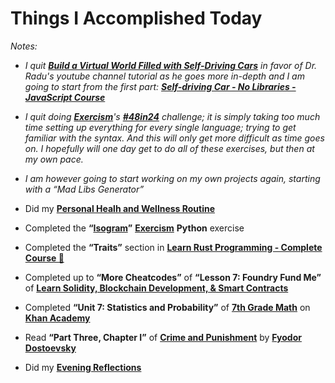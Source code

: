 # Things I Accomplished Today

_Notes:_

- _I quit **[Build a Virtual World Filled with Self-Driving Cars](https://www.youtube.com/watch?v=5iHejdqYIa8)** in favor of Dr. Radu's youtube channel tutorial as he goes more in-depth and I am going to start from the first part: **[Self-driving Car - No Libraries - JavaScript Course](https://www.youtube.com/watch?v=NkI9ia2cLhc)**_
- _I quit doing **[Exercism](https://exercism.org)**'s **[#48in24](https://exercism.org/challenges/48in24)** challenge; it is simply taking too much time setting up everything for every single language; trying to get familiar with the syntax. And this will only get more difficult as time goes on. I hopefully will one day get to do all of these exercises, but then at my own pace._
- _I am however going to start working on my own projects again, starting with a “Mad Libs Generator”_  
  
  
- Did my **[Personal Healh and Wellness Routine](../../routines/personal-health-and-wellness-routine-2024-week-6.md)**
- Completed the **“[Isogram](https://exercism.org/tracks/python/exercises/isogram)”** **[Exercism](https://exercism.org)** **Python** exercise
- Completed the **“Traits”** section in **[Learn Rust Programming - Complete Course 🦀](https://www.youtube.com/watch?v=BpPEoZW5IiY)**
- Completed up to **“More Cheatcodes”** of **“Lesson 7: Foundry Fund Me”** of **[Learn Solidity, Blockchain Development, & Smart Contracts](https://www.youtube.com/watch?v=umepbfKp5rI)**
- Completed **“Unit 7: Statistics and Probability”** of **[7th Grade Math](https://www.khanacademy.org/math/cc-seventh-grade-math)** on **[Khan Academy](https://www.khanacademy.org)**
- Read **“Part Three, Chapter I”** of **[Crime and Punishment](https://www.goodreads.com/book/show/7144.Crime_and_Punishment)** by **[Fyodor Dostoevsky](https://www.goodreads.com/author/show/3137322.Fyodor_Dostoevsky)**
- Did my **[Evening Reflections](../../routines/evening-reflections.md)**
